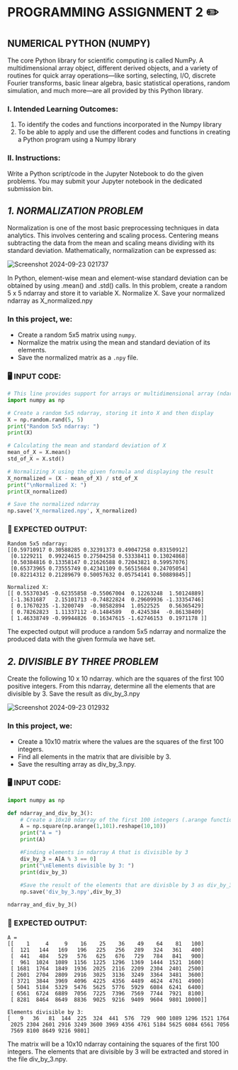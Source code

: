 # PROGRAMMING ASSIGNMENT 2 ✏️
## NUMERICAL PYTHON (NUMPY)
The core Python library for scientific computing is called NumPy. A multidimensional array object, different derived objects, and a variety of routines for quick array operations—like sorting, selecting, I/O, discrete Fourier transforms, basic linear algebra, basic statistical operations, random simulation, and much more—are all provided by this Python library.


### I. Intended Learning Outcomes:
  1. To identify the codes and functions incorporated in the Numpy library
  2. To be able to apply and use the different codes and functions in creating a Python program using a
    Numpy library

### II. Instructions:
Write a Python script/code in the Jupyter Notebook to do the given problems. You may submit your Jupyter
notebook in the dedicated submission bin.

## **_1. NORMALIZATION PROBLEM_** 
Normalization is one of the most basic preprocessing techniques in data analytics. This involves centering and scaling process. Centering means subtracting the data from the
mean and scaling means dividing with its standard deviation. Mathematically, normalization can be
expressed as:

![Screenshot 2024-09-23 021737](https://github.com/user-attachments/assets/06257872-e5d3-4193-9866-073a635aea23)

In Python, element-wise mean and element-wise standard deviation can be obtained by using .mean() and
.std() calls. In this problem, create a random 5 x 5 ndarray and store it to variable X. Normalize X. Save your normalized
ndarray as X_normalized.npy

### In this project, we:
- Create a random 5x5 matrix using `numpy`.
- Normalize the matrix using the mean and standard deviation of its elements.
- Save the normalized matrix as a `.npy` file.

### 🖥️ INPUT CODE:
```python
# This line provides support for arrays or multidimensional array (ndarray)
import numpy as np

# Create a random 5x5 ndarray, storing it into X and then display
X = np.random.rand(5, 5)
print("Random 5x5 ndarray: ")
print(X)

# Calculating the mean and standard deviation of X
mean_of_X = X.mean()
std_of_X = X.std()

# Normalizing X using the given formula and displaying the result
X_normalized = (X - mean_of_X) / std_of_X
print("\nNormalized X: ")
print(X_normalized)

# Save the normalized ndarray 
np.save('X_normalized.npy', X_normalized)

```
### 🏁 EXPECTED OUTPUT:
```
Random 5x5 ndarray: 
[[0.59710917 0.30588285 0.32391373 0.49047258 0.83150912]
 [0.1229211  0.99224615 0.27504258 0.53338411 0.13024868]
 [0.50384816 0.13358147 0.21626588 0.72043821 0.59957076]
 [0.65373965 0.73555749 0.42341109 0.56515684 0.24705054]
 [0.82214312 0.21289679 0.50057632 0.05754141 0.50889845]]

Normalized X: 
[[ 0.55370345 -0.62355858 -0.55067004  0.12263248  1.50124889]
 [-1.3631687   2.15101713 -0.74822824  0.29609936 -1.33354746]
 [ 0.17670235 -1.3200749  -0.98582894  1.0522525   0.56365429]
 [ 0.78262823  1.11337112 -0.1484589   0.4245384  -0.86138409]
 [ 1.46338749 -0.99944826  0.16347615 -1.62746153  0.1971178 ]]
```
The expected output will produce a random 5x5 ndarray and normalize the produced data with the given formula we have set.

## **_2. DIVISIBLE BY THREE PROBLEM_** 
Create the following 10 x 10 ndarray. which are the squares of the first 100 positive integers.
From this ndarray, determine all the elements that are divisible by 3. Save the result as div_by_3.npy

![Screenshot 2024-09-23 012932](https://github.com/user-attachments/assets/5bc99446-a35d-4ab3-b11a-fc7126938882)

### In this project, we:
- Create a 10x10 matrix where the values are the squares of the first 100 integers.
- Find all elements in the matrix that are divisible by 3.
- Save the resulting array as div_by_3.npy.

### 🖥️ INPUT CODE:
```python
import numpy as np

def ndarray_and_div_by_3():
    # Create a 10x10 ndarray of the first 100 integers (.arange function), by squaring it (.square function) and arranging into a 10x10 ndarray (.reshape function)
    A = np.square(np.arange(1,101).reshape(10,10))
    print("A = ")
    print(A)

    #Finding elements in ndarray A that is divisible by 3
    div_by_3 = A[A % 3 == 0]
    print("\nElements divisible by 3: ")
    print(div_by_3)
    
    #Save the result of the elements that are divisble by 3 as div_by_3.npy
    np.save('div_by_3.npy',div_by_3)

ndarray_and_div_by_3()

```
### 🏁 EXPECTED OUTPUT:
```
A = 
[[    1     4     9    16    25    36    49    64    81   100]
 [  121   144   169   196   225   256   289   324   361   400]
 [  441   484   529   576   625   676   729   784   841   900]
 [  961  1024  1089  1156  1225  1296  1369  1444  1521  1600]
 [ 1681  1764  1849  1936  2025  2116  2209  2304  2401  2500]
 [ 2601  2704  2809  2916  3025  3136  3249  3364  3481  3600]
 [ 3721  3844  3969  4096  4225  4356  4489  4624  4761  4900]
 [ 5041  5184  5329  5476  5625  5776  5929  6084  6241  6400]
 [ 6561  6724  6889  7056  7225  7396  7569  7744  7921  8100]
 [ 8281  8464  8649  8836  9025  9216  9409  9604  9801 10000]]

Elements divisible by 3: 
[   9   36   81  144  225  324  441  576  729  900 1089 1296 1521 1764
 2025 2304 2601 2916 3249 3600 3969 4356 4761 5184 5625 6084 6561 7056
 7569 8100 8649 9216 9801]
```
The matrix will be a 10x10 ndarray containing the squares of the first 100 integers. The elements that are divisible by 3 will be extracted and stored in the file div_by_3.npy.
